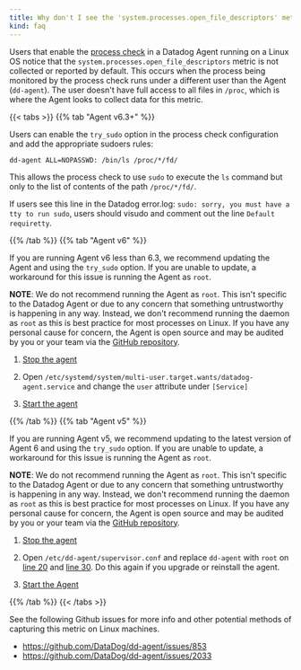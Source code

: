 ```yaml
---
title: Why don't I see the 'system.processes.open_file_descriptors' metric?
kind: faq
---
```


Users that enable the [process check][1] in a Datadog Agent running on a Linux OS notice that the `system.processes.open_file_descriptors` metric is not collected or reported by default. This occurs when the process being monitored by the process check runs under a different user than the Agent (`dd-agent`). The user doesn't have full access to all files in `/proc`, which is where the Agent looks to collect data for this metric.

{{< tabs >}}
{{% tab "Agent v6.3+" %}}

Users can enable the `try_sudo` option in the process check configuration and add the appropriate sudoers rules:

```
dd-agent ALL=NOPASSWD: /bin/ls /proc/*/fd/
```

This allows the process check to use `sudo` to execute the `ls` command but only to the list of contents of the path `/proc/*/fd/`.

If users see this line in the Datadog error.log: `sudo: sorry, you must have a tty to run sudo`, users should visudo and comment out the line `Default requiretty`.

{{% /tab %}}
{{% tab "Agent v6" %}}

If you are running Agent v6 less than 6.3, we recommend updating the Agent and using the `try_sudo` option. If you are unable to update, a workaround for this issue is running the Agent as `root`.

**NOTE**: We do not recommend running the Agent as `root`. This isn't specific to the Datadog Agent or due to any concern that something untrustworthy is happening in any way. Instead, we don't recommend running the daemon as `root` as this is best practice for most processes on Linux. If you have any personal cause for concern, the Agent is open source and may be audited by you or your team via the [GitHub repository][2].

1. [Stop the agent][3]

2. Open `/etc/systemd/system/multi-user.target.wants/datadog-agent.service` and change the `user​` attribute under `[Service]`

3. [Start the agent][4]

[2]: https://github.com/DataDog/datadog-agent
[3]: /agent/faq/agent-commands/?tab=agentv6#stop-the-agent
[4]: /agent/faq/agent-commands/?tab=agentv6#start-the-agent

{{% /tab %}}
{{% tab "Agent v5" %}}

If you are running Agent v5, we recommend updating to the latest version of Agent 6 and using the `try_sudo` option. If you are unable to update, a workaround for this issue is running the Agent as `root`.

**NOTE**: We do not recommend running the Agent as `root`. This isn't specific to the Datadog Agent or due to any concern that something untrustworthy is happening in any way. Instead, we don't recommend running the daemon as `root` as this is best practice for most processes on Linux. If you have any personal cause for concern, the Agent is open source and may be audited by you or your team via the [GitHub repository][5].

1. [Stop the agent][6]

2. Open `/etc/dd-agent/supervisor.conf` and replace `dd-agent` with `root` on [line 20][7] and [line 30][8]. Do this again if you upgrade or reinstall the agent.

3. [Start the Agent][9]

[5]: https://github.com/DataDog/dd-agent
[6]: /agent/faq/agent-commands/?tab=agentv5#stop-the-agent
[7]: https://github.com/DataDog/dd-agent/blob/master/packaging/supervisor.conf#L20
[8]: https://github.com/DataDog/dd-agent/blob/master/packaging/supervisor.conf#L30  
[9]: /agent/faq/agent-commands/?tab=agentv5#start-the-agent

{{% /tab %}}
{{< /tabs >}}

See the following Github issues for more info and other potential methods of capturing this metric on Linux machines.

* https://github.com/DataDog/dd-agent/issues/853
* https://github.com/DataDog/dd-agent/issues/2033

[1]: /integrations/process
[2]: https://github.com/DataDog/datadog-agent
[3]: /agent/faq/agent-commands/?tab=agentv6#stop-the-agent
[4]: /agent/faq/agent-commands/?tab=agentv6#start-the-agent
[5]: https://github.com/DataDog/dd-agent
[6]: /agent/faq/agent-commands/?tab=agentv5#stop-the-agent
[7]: https://github.com/DataDog/dd-agent/blob/master/packaging/supervisor.conf#L20
[8]: https://github.com/DataDog/dd-agent/blob/master/packaging/supervisor.conf#L30  
[9]: /agent/faq/agent-commands/?tab=agentv5#start-the-agent
